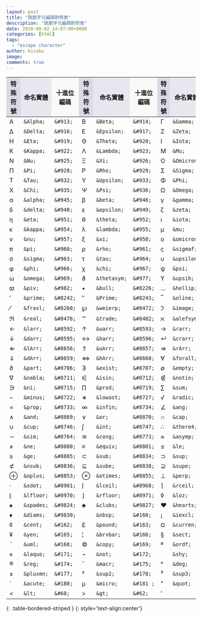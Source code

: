 ```yaml
---
layout: post
title: "跳脫字元編碼對照表"
description: "跳脫字元編碼對照表"
date: 2018-08-02 14:07:00+0800
categories: [html]
tags:
  - "escape character"
author: kisaku
image:
comments: true
---
```


<style>
table thead tr th:nth-child(3n+1) {
  background:rgba(210,210,225,0.8);
}
table thead tr th:nth-child(3n+2) {
  background:rgba(210,210,225,0.5);
}
table thead tr th:nth-child(3n) {
  background:rgba(210,210,225,0.1);
}
</style>


| 特殊符號 | 命名實體 | 十進位編碼 | 特殊符號 | 命名實體 | 十進位編碼 | 特殊符號 | 命名實體 | 十進位編碼 |
| --- | -------- | -------- | --- | -------- | -------- | --- | -------- | -------- |
| Α | `&Alpha;` | `&#913;` | Β | `&Beta;` | `&#914;` | Γ | `&Gamma;` | `&#915;` |
| Δ | `&Delta;` | `&#916;` | Ε | `&Epsilon;` | `&#917;` | Ζ | `&Zeta;` | `&#918;` |
| Η | `&Eta;` | `&#919;` | Θ | `&Theta;` | `&#920;` | Ι | `&Iota;` | `&#921;` |
| Κ | `&Kappa;` | `&#922;` | Λ | `&Lambda;` | `&#923;` | Μ | `&Mu;` | `&#924;` |
| Ν | `&Nu;` | `&#925;` | Ξ | `&Xi;` | `&#926;` | Ο | `&Omicron;` | `&#927;` |
| Π | `&Pi;` | `&#928;` | Ρ | `&Rho;` | `&#929;` | Σ | `&Sigma;` | `&#931;` |
| Τ | `&Tau;` | `&#932;` | Υ | `&Upsilon;` | `&#933;` | Φ | `&Phi;` | `&#934;` |
| Χ | `&Chi;` | `&#935;` | Ψ | `&Psi;` | `&#936;` | Ω | `&Omega;` | `&#937;` |
| α | `&alpha;` | `&#945;` | β | `&beta;` | `&#946;` | γ | `&gamma;` | `&#947;` |
| δ | `&delta;` | `&#948;` | ε | `&epsilon;` | `&#949;` | ζ | `&zeta;` | `&#950;` |
| η | `&eta;` | `&#951;` | θ | `&theta;` | `&#952;` | ι | `&iota;` | `&#953;` |
| κ | `&kappa;` | `&#954;` | λ | `&lambda;` | `&#955;` | μ | `&mu;` | `&#956;` |
| ν | `&nu;` | `&#957;` | ξ | `&xi;` | `&#958;` | ο | `&omicron;` | `&#959;` |
| π | `&pi;` | `&#960;` | ρ | `&rho;` | `&#961;` | ς | `&sigmaf;` | `&#962;` |
| σ | `&sigma;` | `&#963;` | τ | `&tau;` | `&#964;` | υ | `&upsilon;` | `&#965;` |
| φ | `&phi;` | `&#966;` | χ | `&chi;` | `&#967;` | ψ | `&psi;` | `&#968;` |
| ω | `&omega;` | `&#969;` | ϑ | `&thetasym;` | `&#977;` | ϒ | `&upsih;` | `&#978;` |
| ϖ | `&piv;` | `&#982;` | • | `&bull;` | `&#8226;` | … | `&hellip;` | `&#8230;` |
| ′ | `&prime;` | `&#8242;` | ″ | `&Prime;` | `&#8243;` | ‾ | `&oline;` | `&#8254;` |
| ⁄ | `&frasl;` | `&#8260;` | ℘ | `&weierp;` | `&#8472;` | ℑ | `&image;` | `&#8465;` |
| ℜ | `&real;` | `&#8476;` | ™ | `&trade;` | `&#8482;` | ℵ | `&alefsym;` | `&#8501;` |
| ← | `&larr;` | `&#8592;` | ↑ | `&uarr;` | `&#8593;` | → | `&rarr;` | `&#8594;` |
| ↓ | `&darr;` | `&#8595;` | ↔ | `&harr;` | `&#8596;` | ↵ | `&crarr;` | `&#8629;` |
| ⇐ | `&lArr;` | `&#8656;` | ⇑ | `&uArr;` | `&#8657;` | ⇒ | `&rArr;` | `&#8658;` |
| ⇓ | `&dArr;` | `&#8659;` | ⇔ | `&hArr;` | `&#8660;` | ∀ | `&forall;` | `&#8704;` |
| ∂ | `&part;` | `&#8706;` | ∃ | `&exist;` | `&#8707;` | ∅ | `&empty;` | `&#8709;` |
| ∇ | `&nabla;` | `&#8711;` | ∈ | `&isin;` | `&#8712;` | ∉ | `&notin;` | `&#8713;` |
| ∋ | `&ni;` | `&#8715;` | ∏ | `&prod;` | `&#8719;` | ∑ | `&sum;` | `&#8722;` |
| − | `&minus;` | `&#8722;` | ∗ | `&lowast;` | `&#8727;` | √ | `&radic;` | `&#8730;` |
| ∝ | `&prop;` | `&#8733;` | ∞ | `&infin;` | `&#8734;` | ∠ | `&ang;` | `&#8736;` |
| ∧ | `&and;` | `&#8869;` | ∨ | `&or;` | `&#8870;` | ∩ | `&cap;` | `&#8745;` |
| ∪ | `&cup;` | `&#8746;` | ∫ | `&int;` | `&#8747;` | ∴ | `&there4;` | `&#8756;` |
| ∼ | `&sim;` | `&#8764;` | ≅ | `&cong;` | `&#8773;` | ≈ | `&asymp;` | `&#8773;` |
| ≠ | `&ne;` | `&#8800;` | ≡ | `&equiv;` | `&#8801;` | ≤ | `&le;` | `&#8804;` |
| ≥ | `&ge;` | `&#8805;` | ⊂ | `&sub;` | `&#8834;` | ⊃ | `&sup;` | `&#8835;` |
| ⊄ | `&nsub;` | `&#8836;` | ⊆ | `&sube;` | `&#8838;` | ⊇ | `&supe;` | `&#8839;` |
| ⊕ | `&oplus;` | `&#8853;` | ⊗ | `&otimes;` | `&#8855;` | ⊥ | `&perp;` | `&#8869;` |
| ⋅ | `&sdot;` | `&#8901;` | ⌈ | `&lceil;` | `&#8968;` | ⌉ | `&rceil;` | `&#8969;` |
| ⌊ | `&lfloor;` | `&#8970;` | ⌋ | `&rfloor;` | `&#8971;` | ◊ | `&loz;` | `&#9674;` |
| ♠ | `&spades;` | `&#9824;` | ♣ | `&clubs;` | `&#9827;` | ♥ | `&hearts;` | `&#9829;` |
| ♦ | `&diams;` | `&#9830;` | &nbsp; | `&nbsp;` | `&#160;` | ¡ | `&iexcl;` | `&#161;` |
| ¢ | `&cent;` | `&#162;` | £ | `&pound;` | `&#163;` | ¤ | `&curren;` | `&#164;` |
| ¥ | `&yen;` | `&#165;` | ¦ | `&brvbar;` | `&#166;` | § | `&sect;` | `&#167;` |
| ¨ | `&uml;` | `&#168;` | © | `&copy;` | `&#169;` | ª | `&ordf;` | `&#170;` |
| « | `&laquo;` | `&#171;` | ¬ | `&not;` | `&#172;` | &shy; | `&shy;` | `&#173;` |
| ® | `&reg;` | `&#174;` | ¯ | `&macr;` | `&#175;` | ° | `&deg;` | `&#176;` |
| ± | `&plusmn;` | `&#177;` | ² | `&sup2;` | `&#178;` | ³ | `&sup3;` | `&#179;` |
| ´ | `&acute;` | `&#180;` | µ | `&micro;` | `&#181 ;`| " | `&quot;` | `&#34;` |
| < | `&lt;` | `&#60;` | > | `&gt;` | `&#62;` | ' | &nbsp; | `&#39;` |
{: .table-bordered-striped }
{: style='text-align:center'}
